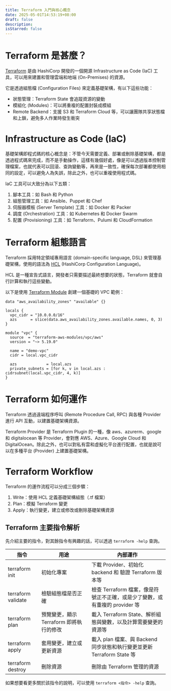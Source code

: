 ```yaml
---
title: Terraform 入門與核心概念
date: 2025-05-01T14:53:19+08:00
draft: false
description:
isStarred: false
---
```


# Terraform 是甚麼？

[Terraform](https://github.com/hashicorp/terraform) 是由 HashiCorp 開發的一個開源 Infrastructure as Code (IaC) 工具，可以用來建置和管理雲端和地端 (On-Premises) 的資源。

它是透過組態檔 (Configuration Files) 來定義基礎架構，有以下這些功能：

- 狀態管理：Terraform State 會追蹤資源的變動
- 模組化 (Modules)：可以將重複的配置封裝成模組
- Remote Backend：支援 S3 和 Terraform Cloud 等，可以讓團隊共享狀態檔和上鎖，避免多人作業時發生衝突

# Infrastructure as Code (IaC)

基礎架構即程式碼的核心概念是：不管今天需要定義、部署或刪除基礎架構，都是透過程式碼來完成，而不是手動操作，這樣有幾個好處，像是可以透過版本控制管理檔案，也就代表可以回滾、查詢變動等，再來是一致性，確保每次部署都使用相同的設定，可以避免人為失誤，除此之外，也可以重複使用程式碼。

IaC 工具可以大致分為以下五類：

1. 腳本工具：如 Bash 和 Python
2. 組態管理工具：如 Ansible、Puppet 和 Chef
3. 伺服器模板 (Server Template) 工具：如 Docker 和 Packer
4. 調度 (Orchestration) 工具：如 Kubernetes 和 Docker Swarm
5. 配置 (Provisioning) 工具：如 Terraform、Pulumi 和 CloudFormation

# Terraform 組態語言

Terraform 採用特定領域專用語言 (domain-specific language, DSL) 來管理基礎架構，使用的語法為 [HCL](https://github.com/hashicorp/hcl/blob/main/hclsyntax/spec.md) (HashiCorp Configuration Language)。

HCL 是一種宣告式語言，開發者只需要描述最終想要的狀態，Terraform 就會自行計算和執行這些變動。

以下是使用 [Terraform Module](https://github.com/terraform-aws-modules/terraform-aws-vpc) 創建一個基礎的 VPC 範例：

```hcl
data "aws_availability_zones" "available" {}

locals {
  vpc_cidr = "10.0.0.0/16"
  azs      = slice(data.aws_availability_zones.available.names, 0, 3)
}

module "vpc" {
  source  = "terraform-aws-modules/vpc/aws"
  version = "~> 5.19.0"

  name = "demo-vpc"
  cidr = local.vpc_cidr

  azs             = local.azs
  private_subnets = [for k, v in local.azs : cidrsubnet(local.vpc_cidr, 4, k)]
}
```

# Terraform 如何運作

Terraform 透過遠端程序呼叫 (Remote Procedure Call, RPC) 與各種 Provider 進行 API 互動，以建置基礎架構資源。

Terraform Provider 是 Terraform Plugin 的一種，像 aws、azurerm、google 和 digitalocean 等 Provider，會對應 AWS、Azure、Google Cloud 和 DigitalOcean。除此之外，也可以對私有雲和虛擬化平台進行配置，也就是說可以在多種平台 (Provider) 上建置基礎架構。

# Terraform Workflow

Terraform 的運作流程可以分成三個步驟：

1. Write：使用 HCL 定義基礎架構組態（.tf 檔案）
2. Plan：模擬 Terraform 變更
3. Apply：執行變更，建立或修改或刪除基礎架構資源

## Terraform 主要指令解析

先介紹主要的指令，對其餘指令有興趣的話，可以透過 `terraform -help` 查詢。

| 指令 | 用途 | 內部運作 |
|-|-|-|
| terraform init | 初始化專案 | 下載 Provider、初始化 backend 和 驗證 Terraform 版本等 |
| terraform validate | 檢驗組態檔是否正確 | 檢查 Terraform 檔案，像是符號正不正確，或是少了變數，或有重複的 provider 等 |
| terraform plan | 預覽變更，顯示 Terraform 即將執行的修改 | 載入 Terraform State、解析組態與變數，以及計算需要變更的資源等 |
| terraform apply | 套用變更，建立或更新資源 | 載入 plan 檔案、與 Backend 同步狀態和執行變更並更新 Terraform State 等 |
| terraform destroy | 刪除資源 | 刪除由 Terraform 管理的資源 |

如果想要看更多關於該指令的說明，可以使用 `terraform <指令> -help` 查詢。

